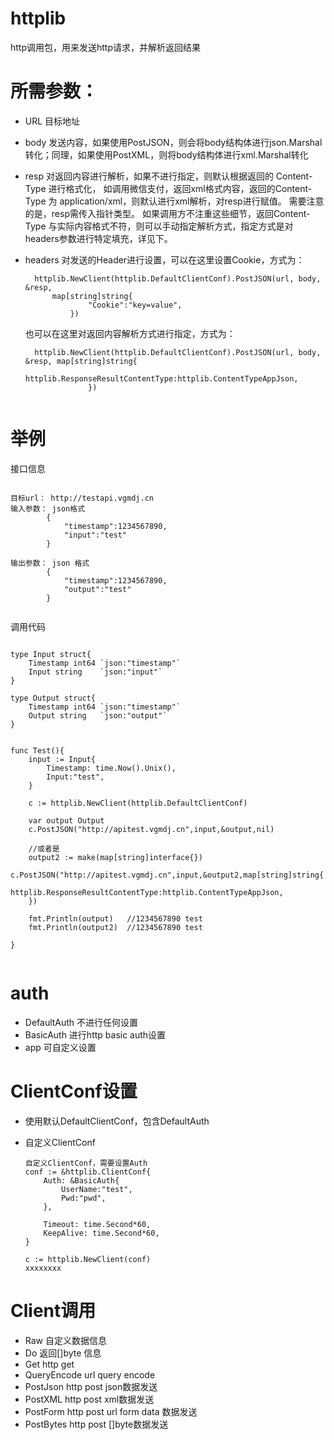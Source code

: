 # httplib
http调用包，用来发送http请求，并解析返回结果

# 所需参数：
- URL
  目标地址

- body
  发送内容，如果使用PostJSON，则会将body结构体进行json.Marshal转化；同理，如果使用PostXML，则将body结构体进行xml.Marshal转化

- resp
  对返回内容进行解析，如果不进行指定，则默认根据返回的 Content-Type 进行格式化，
  如调用微信支付，返回xml格式内容，返回的Content-Type 为 application/xml，则默认进行xml解析，对resp进行赋值。
  需要注意的是，resp需传入指针类型。
  如果调用方不注重这些细节，返回Content-Type 与实际内容格式不符，则可以手动指定解析方式，指定方式是对headers参数进行特定填充，详见下。

- headers
  对发送的Header进行设置，可以在这里设置Cookie，方式为：

  ```
    httplib.NewClient(httplib.DefaultClientConf).PostJSON(url, body, &resp,
     	map[string]string{
                "Cookie":"key=value",
            })

  ```
  也可以在这里对返回内容解析方式进行指定，方式为：

  ```
    httplib.NewClient(httplib.DefaultClientConf).PostJSON(url, body, &resp, map[string]string{
                   httplib.ResponseResultContentType:httplib.ContentTypeAppJson,
                })


  ```

# 举例
接口信息

```

目标url： http://testapi.vgmdj.cn
输入参数： json格式
        {
            "timestamp":1234567890,
            "input":"test"
        }

输出参数： json 格式
        {
            "timestamp":1234567890,
            "output":"test"
        }


```

调用代码

```

type Input struct{
    Timestamp int64 `json:"timestamp"`
    Input string    `json:"input"`
}

type Output struct{
    Timestamp int64 `json:"timestamp"`
    Output string   `json:"output"`
}


func Test(){
    input := Input{
        Timestamp: time.Now().Unix(),
        Input:"test",
    }
	
	c := httplib.NewClient(httplib.DefaultClientConf)

    var output Output
    c.PostJSON("http://apitest.vgmdj.cn",input,&output,nil)

    //或者是
    output2 := make(map[string]interface{})
    c.PostJSON("http://apitest.vgmdj.cn",input,&output2,map[string]string{
            httplib.ResponseResultContentType:httplib.ContentTypeAppJson,
    })

    fmt.Println(output)   //1234567890 test
    fmt.Println(output2)  //1234567890 test

}


```

# auth
- DefaultAuth 不进行任何设置
- BasicAuth 进行http basic auth设置
- app 可自定义设置

# ClientConf设置
- 使用默认DefaultClientConf，包含DefaultAuth
- 自定义ClientConf

	```
	自定义ClientConf，需要设置Auth
	conf := &httplib.ClientConf{
		Auth: &BasicAuth{
			UserName:"test",
			Pwd:"pwd",
		},
		
		Timeout: time.Second*60,
		KeepAlive: time.Second*60,
	}
	
	c := httplib.NewClient(conf)
	xxxxxxxx
	
	```

# Client调用
- Raw 自定义数据信息
- Do 返回[]byte 信息
- Get http get
- QueryEncode url query encode
- PostJson http post json数据发送
- PostXML  http post xml数据发送
- PostForm http post url form data 数据发送
- PostBytes http post []byte数据发送